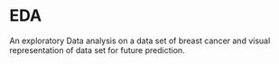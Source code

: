 # EDA
An exploratory Data analysis on a data set of breast cancer and visual representation of data set for future prediction.
